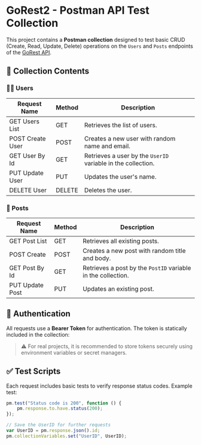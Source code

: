 # GoRest2 - Postman API Test Collection

This project contains a **Postman collection** designed to test basic CRUD (Create, Read, Update, Delete) operations on the `Users` and `Posts` endpoints of the [GoRest API](https://gorest.co.in/).

## 📁 Collection Contents

### 🧍‍♂️ Users

| Request Name          | Method | Description                              |
|-----------------------|--------|------------------------------------------|
| GET Users List        | GET    | Retrieves the list of users.              |
| POST Create User      | POST   | Creates a new user with random name and email. |
| GET User By Id        | GET    | Retrieves a user by the `UserID` variable in the collection. |
| PUT Update User       | PUT    | Updates the user's name.                   |
| DELETE User           | DELETE | Deletes the user.                          |

### 📝 Posts

| Request Name          | Method | Description                              |
|-----------------------|--------|------------------------------------------|
| GET Post List         | GET    | Retrieves all existing posts.             |
| POST Create           | POST   | Creates a new post with random title and body. |
| GET Post By Id        | GET    | Retrieves a post by the `PostID` variable in the collection. |
| PUT Update Post       | PUT    | Updates an existing post.                  |

## 🔐 Authentication

All requests use a **Bearer Token** for authentication. The token is statically included in the collection:

> ⚠️ For real projects, it is recommended to store tokens securely using environment variables or secret managers.

## ✅ Test Scripts

Each request includes basic tests to verify response status codes. Example test:

```javascript
pm.test("Status code is 200", function () {
    pm.response.to.have.status(200);
});

// Save the UserID for further requests
var UserID = pm.response.json().id;
pm.collectionVariables.set("UserID", UserID);

